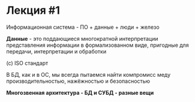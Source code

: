 # Лекция #1
Информационная система - ПО + данные + люди + железо

**Данные** - это поддающиеся многократной интерпретации представления информации в формализованном виде, пригодные для передачи, интерпретации и обработки

(с) ISO стандарт

В БД, как и в ОС, мы всегда пытаемся найти компромисс меду производительностью, нажёжностью и безопасностью

**Многозвенная архитектура - БД и СУБД - разные вещи**
